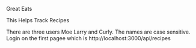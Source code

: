 
Great Eats 

This Helps Track Recipes

There are three users Moe Larry and Curly. The names are case sensitive. Login on the first pagee which is http://localhost:3000/api/recipes

